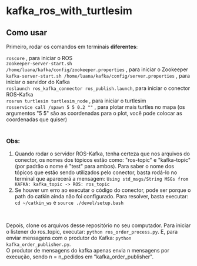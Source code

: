 # kafka_ros_with_turtlesim

## Como usar
Primeiro, rodar os comandos em terminais <b>diferentes</b>:
<br/>

```roscore``` , para iniciar o ROS <br/>
```zookeeper-server-start.sh /home/luana/kafka/config/zookeeper.properties``` , para iniciar o Zookeeper <br/>
```kafka-server-start.sh /home/luana/kafka/config/server.properties``` , para iniciar o servidor do Kafka <br/>
```roslaunch ros_kafka_connector ros_publish.launch```, para iniciar o conector ROS-Kafka <br/>
```rosrun turtlesim turtlesim_node``` , para iniciar o turtlesim <br/>
```rosservice call /spawn 5 5 0.2 ""``` , para plotar mais turtles no mapa (os argumentos "5 5" são as coordenadas para o plot, você pode colocar as coordenadas que quiser) <br/>
<br/>

### Obs:
1) Quando rodar o servidor ROS-Kafka, tenha certeza que nos arquivos do conector, os nomes dos tópicos estão como: "ros-topic" e "kafka-topic" (por padrão o nome é "test" para ambos). Para saber o nome dos tópicos que estão sendo utilizados pelo conector, basta rodá-lo no terminal que aparecerá a mensagem:
```Using std_msgs/String MSGs from KAFKA: kafka_topic -> ROS: ros_topic```<br/>
2) Se houver um erro ao executar o código do conector, pode ser porque o path do catkin ainda não foi configurado. Para resolver, basta executar: ```cd ~/catkin_ws``` e ```source ./devel/setup.bash	```

<br/>

Depois, clone os arquivos desse repositório no seu computador. Para iniciar o listener do ros_topic, executar: ```python ros_order_process.py```. E, para enviar mensagens com o produtor do Kafka: ```python kafka_order_publisher.py```. <br/>
O produtor de mensagens do kafka apenas envia n mensagens por execução, sendo n = n_pedidos em "kafka_order_publisher". 
